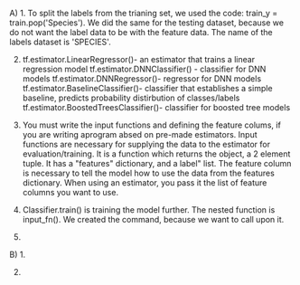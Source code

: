 A) 1. To split the labels from the trianing set, we used the code: train_y = train.pop('Species'). We did the same for the testing dataset, because we do not want the label data to be with the feature data. The name of the labels dataset is 'SPECIES'.

   2. tf.estimator.LinearRegressor()- an estimator that trains a linear regression model
      tf.estimator.DNNClassifier() - classifier for DNN models
      tf.estimator.DNNRegressor()- regressor for DNN models
      tf.estimator.BaselineClassifier()- classifier that establishes a simple baseline, predicts probability distirbution of classes/labels
      tf.estimator.BoostedTreesClassifier()- classifier for boosted tree models
      
   3. You must write the input functions and defining the feature colums, if you are writing aprogram absed on pre-made estimators. Input functions are necessary for supplying the data to the estimator for evaluation/training. It is a function which returns the object, a 2 element tuple. It has a "features" dictionary, and a label" list. The feature column is necessary to tell the model how to use the data from the features dictionary. When using an estimator, you pass it the list of feature columns you want to use. 
   
   4. Classifier.train() is training the model further. The nested function is input_fn(). We created the command, because we want to call upon it. 
   
   5.
   
B) 1.
 
   2. 
